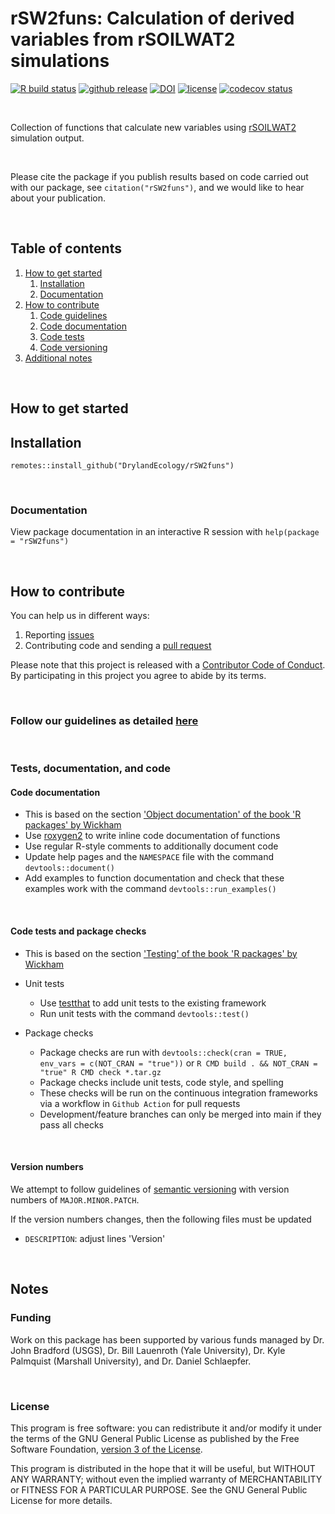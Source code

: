 # rSW2funs: Calculation of derived variables from rSOILWAT2 simulations

<!-- badges: start -->
[ ![R build status][1]][2] [ ![github release][5]][6] [![DOI][12]][13] [![license][7]][8] [![codecov status][9]][10]
<!-- badges: end -->

[1]: https://github.com/DrylandEcology/rSW2funs/actions/workflows/check-standard.yml/badge.svg?branch=main
[2]: https://github.com/DrylandEcology/rSW2funs/actions
[5]: https://img.shields.io/github/release/DrylandEcology/rSW2funs.svg?label=current+release
[6]: https://github.com/DrylandEcology/rSW2funs/releases
[7]: https://img.shields.io/github/license/DrylandEcology/rSW2funs.svg
[8]: https://www.gnu.org/licenses/gpl.html
[9]: https://codecov.io/gh/DrylandEcology/rSW2funs/branch/main/graph/badge.svg
[10]: https://codecov.io/gh/DrylandEcology/rSW2funs
[11]: https://img.shields.io/github/downloads/DrylandEcology/rSW2funs/total.svg
[12]: https://zenodo.org/badge/281515763.svg
[13]: https://doi.org/10.5281/zenodo.5056858
[SOILWAT2]: https://github.com/DrylandEcology/SOILWAT2
[STEPWAT2]: https://github.com/DrylandEcology/STEPWAT2
[rSFSTEP2]: https://github.com/DrylandEcology/rSFSTEP2
[rSW2utils]: https://github.com/DrylandEcology/rSW2utils
[rSFSTEP2]: https://github.com/DrylandEcology/rSFSTEP2
[rSOILWAT2]: https://github.com/DrylandEcology/rSOILWAT2
[rSW2funs]: https://github.com/DrylandEcology/rSW2funs
[rSFSW2]: https://github.com/DrylandEcology/rSFSW2
[issues]: https://github.com/DrylandEcology/rSW2funs/issues
[pull request]: https://github.com/DrylandEcology/rSW2funs/pulls
[guidelines]: https://github.com/DrylandEcology/workflow_guidelines
[semantic versioning]: https://semver.org/
[testthat]: https://github.com/r-lib/testthat
[roxygen2]: https://cran.r-project.org/package=roxygen2
[r-pkgs man]: https://r-pkgs.org/man.html
[r-pkgs tests]: https://r-pkgs.org/tests.html


<br>

Collection of functions that calculate new variables
using [rSOILWAT2][] simulation output.


<br>

Please cite the package if you publish results based on code carried
out with our package, see `citation("rSW2funs")`, and we would like to hear
about your publication.

<br>


## Table of contents

1. [How to get started](#get_started)
    1. [Installation](#install)
    2. [Documentation](#get_documentation)
2. [How to contribute](#contribute)
    1. [Code guidelines](#follow_guidelines)
    2. [Code documentation](#code_documentation)
    3. [Code tests](#code_tests)
    4. [Code versioning](#code_versioning)
3. [Additional notes](#more_notes)

<br>

<a name="get_started"></a>
## How to get started

<a name="install"></a>
## Installation

```{r}
remotes::install_github("DrylandEcology/rSW2funs")
```

<br>

<a name="get_documentation"></a>
### Documentation
View package documentation in an interactive R session with
`help(package = "rSW2funs")`


<br>

<a name="contribute"></a>
## How to contribute
You can help us in different ways:

1. Reporting [issues][]
2. Contributing code and sending a [pull request][]

Please note that this project is released with a
[Contributor Code of Conduct](CODE_OF_CONDUCT.md). By participating in this
project you agree to abide by its terms.

<br>


<a name="follow_guidelines"></a>
### Follow our guidelines as detailed [here][guidelines]

<br>


### Tests, documentation, and code

<a name="code_documentation"></a>
#### Code documentation
  * This is based on the section
    ['Object documentation' of the book 'R packages' by Wickham][r-pkgs man]
  * Use [roxygen2][] to write inline code documentation of functions
  * Use regular R-style comments to additionally document code
  * Update help pages and the `NAMESPACE` file with the command
    `devtools::document()`
  * Add examples to function documentation and check that these examples work
    with the command `devtools::run_examples()`

<br>

<a name="code_tests"></a>
#### Code tests and package checks
  * This is based on the section
    ['Testing' of the book 'R packages' by Wickham][r-pkgs tests]

  * Unit tests
    * Use [testthat][] to add unit tests to the existing framework
    * Run unit tests with the command `devtools::test()`

  * Package checks
    * Package checks are run with
      `devtools::check(cran = TRUE, env_vars = c(NOT_CRAN = "true"))` or
      `R CMD build . && NOT_CRAN = "true" R CMD check *.tar.gz`
    * Package checks include unit tests, code style, and spelling
    * These checks will be run on the continuous integration frameworks
      via a workflow in `Github Action` for pull requests
    * Development/feature branches can only be merged into main if they pass
      all checks

<br>

<a name="code_versioning"></a>
#### Version numbers

We attempt to follow guidelines of [semantic versioning][] with version
numbers of `MAJOR.MINOR.PATCH`.

If the version numbers changes, then the following files must be updated
* `DESCRIPTION`: adjust lines 'Version'


<br>

<a name="more_notes"></a>
## Notes

### Funding
Work on this package has been supported by various funds managed by
Dr. John Bradford (USGS), Dr. Bill Lauenroth (Yale University),
Dr. Kyle Palmquist (Marshall University), and Dr. Daniel Schlaepfer.


<br>

### License
This program is free software: you can redistribute it and/or modify
it under the terms of the GNU General Public License as published by
the Free Software Foundation, [version 3 of the License](LICENSE.md).

This program is distributed in the hope that it will be useful,
but WITHOUT ANY WARRANTY; without even the implied warranty of
MERCHANTABILITY or FITNESS FOR A PARTICULAR PURPOSE.  See the
GNU General Public License for more details.


<br>
